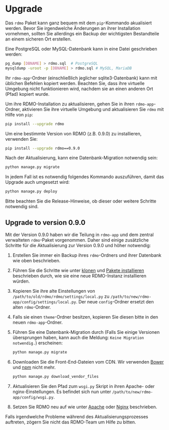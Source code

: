 # Upgrade

Das `rdmo` Paket kann ganz bequem mit dem `pip`-Kommando akualisiert werden. Bevor Sie irgendwelche Änderungen an ihrer Installation vornehmen, sollten Sie allerdings ein Backup der wichtigsten Bestandteile an einem sicheren Ort erstellen.

Eine PostgreSQL oder MySQL-Datenbank kann in eine Datei geschrieben werden:

```bash
pg_dump [DBNAME] > rdmo.sql  # PostgreSQL
mysqldump -uroot -p [DBNAME] > rdmo.sql # MySQL, MariaDB
```

Ihr `rdmo-app`-Ordner (einschließlich jeglicher sqlite3-Datenbank) kann mit üblichen Befehlen kopiert werden. Beachten Sie, dass ihre virtuelle Umgebung nicht funktionieren wird, nachdem sie an einen anderen Ort (Pfad) kopiert wurde.

Um ihre RDMO-Installation zu aktualisieren, gehen Sie in ihren `rdmo-app`-Ordner, aktivieren Sie ihre virtuelle Umgebung und aktualisieren Sie `rdmo` mit Hilfe von `pip`:

```bash
pip install --upgrade rdmo
```

Um eine bestimmte Version von RDMO (z.B. 0.9.0) zu installieren, verwenden Sie:

```bash
pip install --upgrade rdmo==0.9.0
```

Nach der Aktualisierung, kann eine Datenbank-Migration notwendig sein:

```bash
python manage.py migrate
```

In jedem Fall ist es notwendig folgendes Kommando auszuführen, damit das Upgrade auch umgesetzt wird:

```bash
python manage.py deploy
```

Bitte beachten Sie die Release-Hinweise, ob dieser oder weitere Schritte notwendig sind.


Upgrade to version 0.9.0
------------------------

Mit der Version 0.9.0 haben wir die Teilung in `rdmo-app` und dem zentral verwalteten `rdmo`-Paket vorgenommen. Daher sind einige zusätzliche Schritte für die Aktualisierung zur Version 0.9.0 und höher notwendig:

1. Erstellen Sie immer ein Backup ihres `rdmo`-Ordners und ihrer Datenbank wie oben beschrieben.

1. Führen Sie die Schritte wie unter [klonen](../../installation/clone.html) und [Pakete installieren](../../installation/packages.html) beschrieben durch, wie sie eine neue RDMO-Instanz installieren würden.

1. Kopieren Sie ihre alte Einstellungen von `/path/to/old/rdmo/rdmo/settings/local.py` zu `/path/to/new/rdmo-app/config/settings/local.py`. Der neue `config`-Ordner ersetzt den alten `rdmo`-Ordner.

1. Falls sie einen `theme`-Ordner besitzen, kopieren Sie diesen bitte in den neuen `rdmo-app`-Ordner.

1. Führen Sie eine Datenbank-Migration durch (Falls Sie einige Versionen übersprungen haben, kann auch die Meldung: `Keine Migration notwendig.`) erscheinen:

    ```bash
    python manage.py migrate
    ```

1. Downloaden Sie die Front-End-Dateien vom CDN. Wir verwenden [Bower](https://bower.io) und [npm](https://www.npmjs.com) nicht mehr.

    ```bash
    python manage.py download_vendor_files
    ```

1. Aktualisieren Sie den Pfad zum `wsgi.py` Skript in ihren Apache- oder nginx-Einstellungen. Es befindet sich nun unter `/path/to/new/rdmo-app/config/wsgi.py`.

1. Setzen Sie RDMO neu auf wie unter [Apache](../../deployment/apache.html) oder [Nginx](../../deployment/nginx.html) beschrieben.

Falls irgendwelche Probleme während des Aktualisierungsprozesses auftreten, zögern Sie nicht das RDMO-Team um Hilfe zu bitten.
